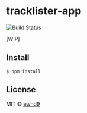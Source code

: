 # tracklister-app

[![Build Status](https://travis-ci.org/ewnd9/tracklister-app.svg?branch=master)](https://travis-ci.org/ewnd9/tracklister-app)

[WIP]

## Install

```
$ npm install
```

## License

MIT © [ewnd9](http://ewnd9.com)

